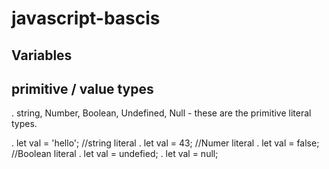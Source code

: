 # javascript-bascis

Variables 
---------

primitive / value types
-------------------------

. string, Number, Boolean, Undefined, Null - these are the primitive literal types.

. let val = 'hello'; //string literal
. let val = 43; //Numer literal
. let val = false; //Boolean literal
. let val = undefied;
. let val = null;

